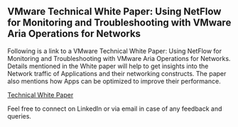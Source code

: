## VMware Technical White Paper: Using NetFlow for Monitoring and Troubleshooting with VMware Aria Operations for Networks

Following is a link to a VMware Technical White Paper: Using NetFlow for Monitoring and Troubleshooting with VMware Aria Operations for Networks.
Details mentioned in the White paper will help to get insights into the Network traffic of Applications and their networking constructs. 
The paper also mentions how Apps can be optimized to improve their performance.

[Technical White Paper](https://www.vmware.com/content/dam/digitalmarketing/vmware/en/pdf/docs/vmw-aria-operations-for-networks-netflow-whitepaper.pdf)

Feel free to connect on LinkedIn or via email in case of any feedback and queries.
